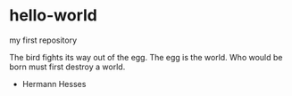# hello-world
my first repository

The bird fights its way out of the egg.
The egg is the world.
Who would be born must first destroy a world.
- Hermann Hesses
